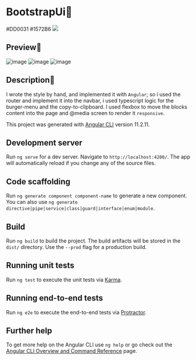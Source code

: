 # BootstrapUi🌌
#DD0031 #1572B6
![](https://img.shields.io/badge/<WORD_ON_LEFT>-<WORD_ON_RIGHT>-informational?style=flat&logo=<LOGO_NAME>&logoColor=white&color=2bbc8a)

## Preview📌
![image](https://user-images.githubusercontent.com/45575898/129449641-a4b60e47-7e50-4912-bcde-331fddd8dc65.png)
![image](https://user-images.githubusercontent.com/45575898/129449673-ce25132e-eb4a-472d-9970-9aaa78e7c2fc.png)
![image](https://user-images.githubusercontent.com/45575898/129449690-656a1f9e-a0ca-414f-9568-59129f16869f.png)

## Description📌
I wrote the style by hand, and implemented it with `Angular`; so i used the router and implement it into the navbar, i used typescript logic for the burger-menu and the copy-to-clipboard.
I used flexbox to move the blocks content into the page and @media screen to render it `responsive`.

This project was generated with [Angular CLI](https://github.com/angular/angular-cli) version 11.2.11.

## Development server

Run `ng serve` for a dev server. Navigate to `http://localhost:4200/`. The app will automatically reload if you change any of the source files.

## Code scaffolding

Run `ng generate component component-name` to generate a new component. You can also use `ng generate directive|pipe|service|class|guard|interface|enum|module`.

## Build

Run `ng build` to build the project. The build artifacts will be stored in the `dist/` directory. Use the `--prod` flag for a production build.

## Running unit tests

Run `ng test` to execute the unit tests via [Karma](https://karma-runner.github.io).

## Running end-to-end tests

Run `ng e2e` to execute the end-to-end tests via [Protractor](http://www.protractortest.org/).

## Further help

To get more help on the Angular CLI use `ng help` or go check out the [Angular CLI Overview and Command Reference](https://angular.io/cli) page.
